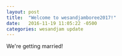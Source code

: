 ```yaml
---
layout: post
title:  "Welcome to wesandjamboree2017!"
date:   2016-11-19 11:05:22 -0500
categories: wesandjam update
---
```

We're getting married!
